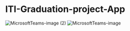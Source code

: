 # ITI-Graduation-project-App
![MicrosoftTeams-image (2)](https://user-images.githubusercontent.com/115899971/220860779-96f6bce6-c026-4c87-b921-c448486ba918.png)
![MicrosoftTeams-image](https://user-images.githubusercontent.com/115899971/220860789-f4c32fa0-88cf-4705-9f63-5b8b6df9a13d.png)
